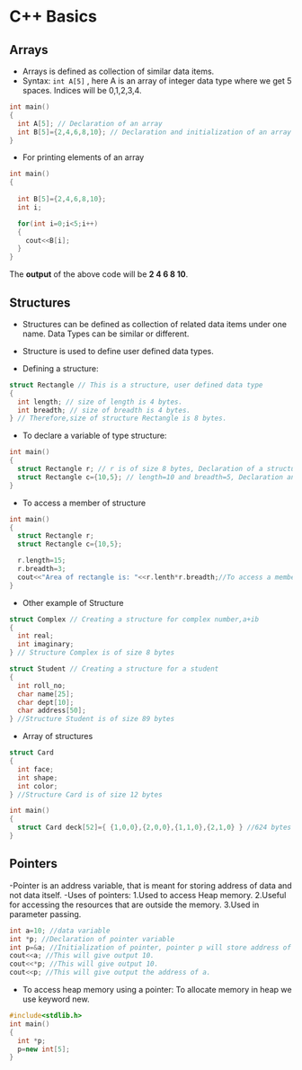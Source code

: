 # C++ Basics

## Arrays
- Arrays is defined as collection of similar data items.
- Syntax: `int A[5]` , here A is an array of integer data type where we get 5 spaces. Indices will be 0,1,2,3,4.
```c++
int main()
{
  int A[5]; // Declaration of an array
  int B[5]={2,4,6,8,10}; // Declaration and initialization of an array
}
```
- For printing elements of an array
```c++
int main()
{
  
  int B[5]={2,4,6,8,10};
  int i;

  for(int i=0;i<5;i++)
  {
    cout<<B[i];
  }
}
```
The **output** of the above code will be **2 4 6 8 10**.


## Structures
- Structures can be defined as collection of related data items under one name. Data Types can be similar or different.
- Structure is used to define user defined data types.

- Defining a structure:
```c++
struct Rectangle // This is a structure, user defined data type
{
  int length; // size of length is 4 bytes.
  int breadth; // size of breadth is 4 bytes.
} // Therefore,size of structure Rectangle is 8 bytes.
```
- To declare a variable of type structure:
```c++
int main()
{
  struct Rectangle r; // r is of size 8 bytes, Declaration of a structure.
  struct Rectangle c={10,5}; // length=10 and breadth=5, Declaration and Initialization of a Structure.
}
```
- To access a member of structure
```c++
int main()
{
  struct Rectangle r; 
  struct Rectangle c={10,5};

  r.length=15;
  r.breadth=3;
  cout<<"Area of rectangle is: "<<r.lenth*r.breadth;//To access a member of a structure dot operator is used.
}
```
- Other example of Structure
```c++
struct Complex // Creating a structure for complex number,a+ib
{
  int real;
  int imaginary;
} // Structure Complex is of size 8 bytes 

struct Student // Creating a structure for a student
{
  int roll_no;
  char name[25];
  char dept[10];
  char address[50];
} //Structure Student is of size 89 bytes 
```
- Array of structures
```c++
struct Card
{
  int face;
  int shape;
  int color;
} //Structure Card is of size 12 bytes 

int main()
{
  struct Card deck[52]={ {1,0,0},{2,0,0},{1,1,0},{2,1,0} } //624 bytes is size of array
}
```

## Pointers

-Pointer is an address variable, that is meant for storing address of data and not data itself.
-Uses of pointers:
1.Used to access Heap memory.
2.Useful for accessing the resources that are outside the memory.
3.Used in parameter passing.

```c++
int a=10; //data variable
int *p; //Declaration of pointer variable
int p=&a; //Initialization of pointer, pointer p will store address of variable a.
cout<<a; //This will give output 10.
cout<<*p; //This will give output 10.
cout<<p; //This will give output the address of a.
```
- To access heap memory using a pointer:
 To allocate memory in heap we use keyword new.
```c++
#include<stdlib.h>
int main()
{
  int *p;
  p=new int[5];
}
```